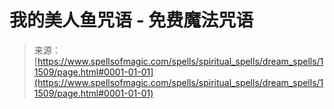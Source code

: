 <!--yml

category: 未分类

date: 2024-06-12 18:48:47

-->

# 我的美人鱼咒语 - 免费魔法咒语

> 来源：[https://www.spellsofmagic.com/spells/spiritual_spells/dream_spells/11509/page.html#0001-01-01](https://www.spellsofmagic.com/spells/spiritual_spells/dream_spells/11509/page.html#0001-01-01)

